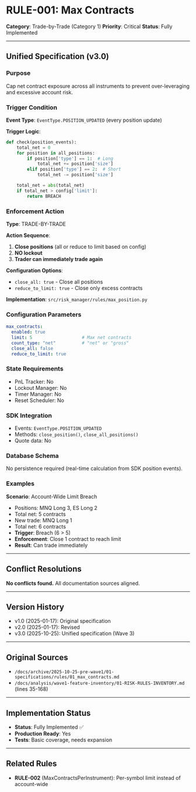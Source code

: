 # RULE-001: Max Contracts

**Category**: Trade-by-Trade (Category 1)
**Priority**: Critical
**Status**: Fully Implemented

---

## Unified Specification (v3.0)

### Purpose
Cap net contract exposure across all instruments to prevent over-leveraging and excessive account risk.

### Trigger Condition
**Event Type**: `EventType.POSITION_UPDATED` (every position update)

**Trigger Logic**:
```python
def check(position_events):
    total_net = 0
    for position in all_positions:
        if position['type'] == 1:  # Long
            total_net += position['size']
        elif position['type'] == 2:  # Short
            total_net -= position['size']

    total_net = abs(total_net)
    if total_net > config['limit']:
        return BREACH
```

### Enforcement Action

**Type**: TRADE-BY-TRADE

**Action Sequence**:
1. **Close positions** (all or reduce to limit based on config)
2. **NO lockout**
3. **Trader can immediately trade again**

**Configuration Options**:
- `close_all: true` - Close all positions
- `reduce_to_limit: true` - Close only excess contracts

**Implementation**: `src/risk_manager/rules/max_position.py`

### Configuration Parameters
```yaml
max_contracts:
  enabled: true
  limit: 5                   # Max net contracts
  count_type: "net"          # "net" or "gross"
  close_all: false
  reduce_to_limit: true
```

### State Requirements
- PnL Tracker: No
- Lockout Manager: No
- Timer Manager: No
- Reset Scheduler: No

### SDK Integration
- Events: `EventType.POSITION_UPDATED`
- Methods: `close_position()`, `close_all_positions()`
- Quote data: No

### Database Schema
No persistence required (real-time calculation from SDK position events).

### Examples

**Scenario**: Account-Wide Limit Breach
- Positions: MNQ Long 3, ES Long 2
- Total net: 5 contracts
- New trade: MNQ Long 1
- Total net: 6 contracts
- **Trigger**: Breach (6 > 5)
- **Enforcement**: Close 1 contract to reach limit
- **Result**: Can trade immediately

---

## Conflict Resolutions
**No conflicts found.** All documentation sources aligned.

---

## Version History
- v1.0 (2025-01-17): Original specification
- v2.0 (2025-01-17): Revised
- v3.0 (2025-10-25): Unified specification (Wave 3)

---

## Original Sources
- `/docs/archive/2025-10-25-pre-wave1/01-specifications/rules/01_max_contracts.md`
- `/docs/analysis/wave1-feature-inventory/01-RISK-RULES-INVENTORY.md` (lines 35-168)

---

## Implementation Status
- **Status**: Fully Implemented ✅
- **Production Ready**: Yes
- **Tests**: Basic coverage, needs expansion

---

## Related Rules
- **RULE-002** (MaxContractsPerInstrument): Per-symbol limit instead of account-wide
